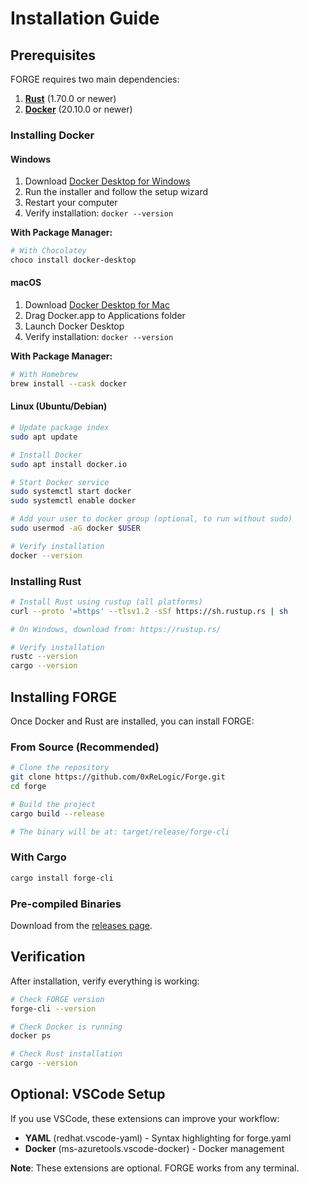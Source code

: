 # Installation Guide

## Prerequisites

FORGE requires two main dependencies:

1. **[Rust](https://www.rust-lang.org/tools/install)** (1.70.0 or newer)
2. **[Docker](https://docs.docker.com/get-docker/)** (20.10.0 or newer)

### Installing Docker

#### Windows
1. Download [Docker Desktop for Windows](https://docs.docker.com/desktop/install/windows-install/)
2. Run the installer and follow the setup wizard
3. Restart your computer
4. Verify installation: `docker --version`

**With Package Manager:**
```powershell
# With Chocolatey
choco install docker-desktop
```

#### macOS
1. Download [Docker Desktop for Mac](https://docs.docker.com/desktop/install/mac-install/)
2. Drag Docker.app to Applications folder
3. Launch Docker Desktop
4. Verify installation: `docker --version`

**With Package Manager:**
```bash
# With Homebrew
brew install --cask docker
```

#### Linux (Ubuntu/Debian)
```bash
# Update package index
sudo apt update

# Install Docker
sudo apt install docker.io

# Start Docker service
sudo systemctl start docker
sudo systemctl enable docker

# Add your user to docker group (optional, to run without sudo)
sudo usermod -aG docker $USER

# Verify installation
docker --version
```

### Installing Rust

```bash
# Install Rust using rustup (all platforms)
curl --proto '=https' --tlsv1.2 -sSf https://sh.rustup.rs | sh

# On Windows, download from: https://rustup.rs/

# Verify installation
rustc --version
cargo --version
```

## Installing FORGE

Once Docker and Rust are installed, you can install FORGE:

### From Source (Recommended)

```bash
# Clone the repository
git clone https://github.com/0xReLogic/Forge.git
cd forge

# Build the project
cargo build --release

# The binary will be at: target/release/forge-cli
```

### With Cargo

```bash
cargo install forge-cli
```

### Pre-compiled Binaries

Download from the [releases page](https://github.com/0xReLogic/Forge/releases).

## Verification

After installation, verify everything is working:

```bash
# Check FORGE version
forge-cli --version

# Check Docker is running
docker ps

# Check Rust installation
cargo --version
```

## Optional: VSCode Setup

If you use VSCode, these extensions can improve your workflow:
- **YAML** (redhat.vscode-yaml) - Syntax highlighting for forge.yaml
- **Docker** (ms-azuretools.vscode-docker) - Docker management

**Note**: These extensions are optional. FORGE works from any terminal.
